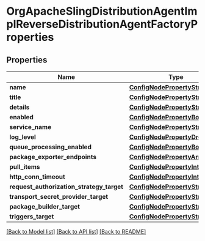 # OrgApacheSlingDistributionAgentImplReverseDistributionAgentFactoryProperties

## Properties
Name | Type | Description | Notes
------------ | ------------- | ------------- | -------------
**name** | [**ConfigNodePropertyString**](ConfigNodePropertyString.md) |  | [optional] 
**title** | [**ConfigNodePropertyString**](ConfigNodePropertyString.md) |  | [optional] 
**details** | [**ConfigNodePropertyString**](ConfigNodePropertyString.md) |  | [optional] 
**enabled** | [**ConfigNodePropertyBoolean**](ConfigNodePropertyBoolean.md) |  | [optional] 
**service_name** | [**ConfigNodePropertyString**](ConfigNodePropertyString.md) |  | [optional] 
**log_level** | [**ConfigNodePropertyDropDown**](ConfigNodePropertyDropDown.md) |  | [optional] 
**queue_processing_enabled** | [**ConfigNodePropertyBoolean**](ConfigNodePropertyBoolean.md) |  | [optional] 
**package_exporter_endpoints** | [**ConfigNodePropertyArray**](ConfigNodePropertyArray.md) |  | [optional] 
**pull_items** | [**ConfigNodePropertyInteger**](ConfigNodePropertyInteger.md) |  | [optional] 
**http_conn_timeout** | [**ConfigNodePropertyInteger**](ConfigNodePropertyInteger.md) |  | [optional] 
**request_authorization_strategy_target** | [**ConfigNodePropertyString**](ConfigNodePropertyString.md) |  | [optional] 
**transport_secret_provider_target** | [**ConfigNodePropertyString**](ConfigNodePropertyString.md) |  | [optional] 
**package_builder_target** | [**ConfigNodePropertyString**](ConfigNodePropertyString.md) |  | [optional] 
**triggers_target** | [**ConfigNodePropertyString**](ConfigNodePropertyString.md) |  | [optional] 

[[Back to Model list]](../README.md#documentation-for-models) [[Back to API list]](../README.md#documentation-for-api-endpoints) [[Back to README]](../README.md)



